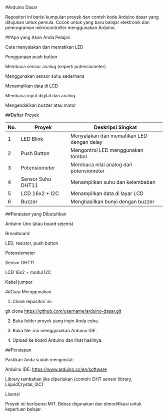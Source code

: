 #Arduino Dasar

Repositori ini berisi kumpulan proyek dan contoh kode Arduino dasar yang ditujukan untuk pemula. Cocok untuk yang baru belajar elektronik dan pemrograman mikrocontroller menggunakan Arduino.

##Apa yang Akan Anda Pelajari

Cara menyalakan dan mematikan LED

Penggunaan push button

Membaca sensor analog (seperti potensiometer)

Menggunakan sensor suhu sederhana

Menampilkan data di LCD

Membaca input digital dan analog

Mengendalikan buzzer atau motor


##Daftar Proyek

| No. | Proyek              | Deskripsi Singkat                             |
|-----|---------------------|-----------------------------------------------|
| 1   | LED Blink           | Menyalakan dan mematikan LED dengan delay     |
| 2   | Push Button         | Mengontrol LED menggunakan tombol             |
| 3   | Potensiometer       | Membaca nilai analog dari potensiometer       |
| 4   | Sensor Suhu DHT11   | Menampilkan suhu dan kelembaban               |
| 5   | LCD 16x2 + I2C      | Menampilkan data di layar LCD                 |
| 6   | Buzzer              | Menghasilkan bunyi dengan buzzer              |


##Peralatan yang Dibutuhkan

Arduino Uno (atau board sejenis)

Breadboard

LED, resistor, push button

Potensiometer

Sensor DHT11

LCD 16x2 + modul I2C

Kabel jumper


##Cara Menggunakan

1. Clone repositori ini:

git clone https://github.com/username/arduino-dasar.git


2. Buka folder proyek yang ingin Anda coba.


3. Buka file .ino menggunakan Arduino IDE.


4. Upload ke board Arduino dan lihat hasilnya.



##Persiapan

Pastikan Anda sudah menginstal:

Arduino IDE: https://www.arduino.cc/en/software

Library tambahan jika diperlukan (contoh: DHT sensor library, LiquidCrystal_I2C)


Lisensi

Proyek ini berlisensi MIT. Bebas digunakan dan dimodifikasi untuk keperluan belajar.
